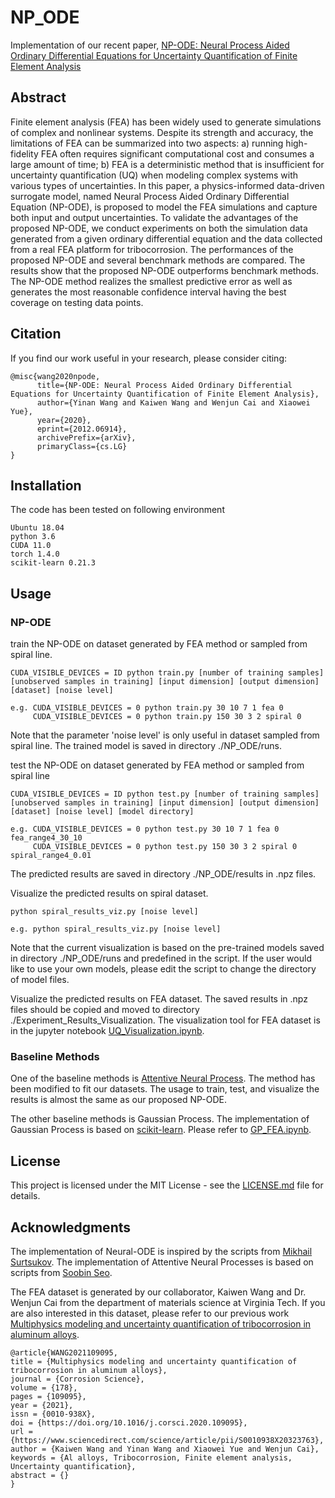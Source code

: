 # NP_ODE
Implementation of our recent paper, [NP-ODE: Neural Process Aided Ordinary Differential Equations for Uncertainty Quantification of Finite Element Analysis](https://arxiv.org/abs/2012.06914)

## Abstract
Finite element analysis (FEA) has been widely used to generate simulations of complex and nonlinear systems. Despite its strength and accuracy, the limitations of FEA can be summarized into two aspects: a) running high-fidelity FEA often requires significant computational cost and consumes a large amount of time; b) FEA is a deterministic method that is insufficient for uncertainty quantification (UQ) when modeling complex systems with various types of uncertainties. In this paper, a physics-informed data-driven surrogate model, named Neural Process Aided Ordinary Differential Equation (NP-ODE), is proposed to model the FEA simulations and capture both input and output uncertainties. To validate the advantages of the proposed NP-ODE, we conduct experiments on both the simulation data generated from a given ordinary differential equation and the data collected from a real FEA platform for tribocorrosion. The performances of the proposed NP-ODE and several benchmark methods are compared. The results show that the proposed NP-ODE outperforms benchmark methods. The NP-ODE method realizes the smallest predictive error as well as generates the most reasonable confidence interval having the best coverage on testing data points.

## Citation

If you find our work useful in your research, please consider citing:

```
@misc{wang2020npode,
      title={NP-ODE: Neural Process Aided Ordinary Differential Equations for Uncertainty Quantification of Finite Element Analysis}, 
      author={Yinan Wang and Kaiwen Wang and Wenjun Cai and Xiaowei Yue},
      year={2020},
      eprint={2012.06914},
      archivePrefix={arXiv},
      primaryClass={cs.LG}
}
```

## Installation

The code has been tested on following environment

```
Ubuntu 18.04
python 3.6
CUDA 11.0
torch 1.4.0
scikit-learn 0.21.3
```

## Usage

### NP-ODE

train the NP-ODE on dataset generated by FEA method or sampled from spiral line.

```
CUDA_VISIBLE_DEVICES = ID python train.py [number of training samples] [unobserved samples in training] [input dimension] [output dimension] [dataset] [noise level]

e.g. CUDA_VISIBLE_DEVICES = 0 python train.py 30 10 7 1 fea 0
     CUDA_VISIBLE_DEVICES = 0 python train.py 150 30 3 2 spiral 0
```
Note that the parameter 'noise level' is only useful in dataset sampled from spiral line. The trained model is saved in directory ./NP_ODE/runs.

test the NP-ODE on dataset generated by FEA method or sampled from spiral line

```
CUDA_VISIBLE_DEVICES = ID python test.py [number of training samples] [unobserved samples in training] [input dimension] [output dimension] [dataset] [noise level] [model directory]

e.g. CUDA_VISIBLE_DEVICES = 0 python test.py 30 10 7 1 fea 0 fea_range4_30_10
     CUDA_VISIBLE_DEVICES = 0 python test.py 150 30 3 2 spiral 0 spiral_range4_0.01

```
The predicted results are saved in directory ./NP_ODE/results in .npz files.

Visualize the predicted results on spiral dataset.

```
python spiral_results_viz.py [noise level]

e.g. python spiral_results_viz.py [noise level]
```
Note that the current visualization is based on the pre-trained models saved in directory ./NP_ODE/runs and predefined in the script. If the user would like to use your own models, please edit the script to change the directory of model files.

Visualize the predicted results on FEA dataset. The saved results in .npz files should be copied and moved to directory ./Experiment_Results_Visualization. The visualization tool for FEA dataset is in the jupyter notebook [UQ_Visualization.ipynb](https://github.com/wyn430/NP_ODE/blob/main/Experiment_Results_Visualization/UQ_Visualization.ipynb).

### Baseline Methods
One of the baseline methods is [Attentive Neural Process](https://arxiv.org/abs/1901.05761). The method has been modified to fit our datasets. The usage to train, test, and visualize the results is almost the same as our proposed NP-ODE.

The other baseline methods is Gaussian Process. The implementation of Gaussian Process is based on [scikit-learn](https://scikit-learn.org/stable/). Please refer to [GP_FEA.ipynb](https://github.com/wyn430/NP_ODE/blob/main/GP_FEA.ipynb).

## License

This project is licensed under the MIT License - see the [LICENSE.md](https://github.com/wyn430/NP_ODE/blob/main/LICENSE) file for details.

## Acknowledgments

The implementation of Neural-ODE is inspired by the scripts from [Mikhail Surtsukov](https://github.com/msurtsukov/neural-ode).
The implementation of Attentive Neural Processes is based on scripts from [Soobin Seo](https://github.com/soobinseo/Attentive-Neural-Process).

The FEA dataset is generated by our collaborator, Kaiwen Wang and Dr. Wenjun Cai from the department of materials science at Virginia Tech. If you are also interested in this dataset, please refer to our previous work [Multiphysics modeling and uncertainty quantification of tribocorrosion in aluminum alloys](https://www.sciencedirect.com/science/article/abs/pii/S0010938X20323763).

```
@article{WANG2021109095,
title = {Multiphysics modeling and uncertainty quantification of tribocorrosion in aluminum alloys},
journal = {Corrosion Science},
volume = {178},
pages = {109095},
year = {2021},
issn = {0010-938X},
doi = {https://doi.org/10.1016/j.corsci.2020.109095},
url = {https://www.sciencedirect.com/science/article/pii/S0010938X20323763},
author = {Kaiwen Wang and Yinan Wang and Xiaowei Yue and Wenjun Cai},
keywords = {Al alloys, Tribocorrosion, Finite element analysis, Uncertainty quantification},
abstract = {}
}
```




